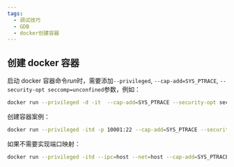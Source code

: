 ```yaml
---
tags:
  - 调试技巧
  - GDB
  - docker创建容器
---
```

## 创建 docker 容器
启动 docker 容器命令*run*时，需要添加`--privileged`, `--cap-add=SYS_PTRACE`, `--security-opt seccomp=unconfined`参数，例如：
```bash
docker run --privileged -d -it  --cap-add=SYS_PTRACE --security-opt seccomp=unconfined [your_container_id]
```

创建容器案例：
```bash
docker run --privileged -itd -p 10001:22 --cap-add=SYS_PTRACE --security-opt seccomp=unconfined --gpus all --shm-size=8G -v /home/zzmes/code:/home/code -v /tmp/.X11-unix:/tmp/.X11-unix -e DISPLAY=unix$DISPLAY -e GDK_SCALE -e GDK_DPI_SCALE --name cuda128 468c101db63b /bin/bash
```

如果不需要实现端口映射：
```bash
docker run --privileged -itd --ipc=host --net=host --cap-add=SYS_PTRACE --security-opt seccomp=unconfined --gpus all --shm-size=8G -v /home/zzmes/code:/home/code -v /tmp/.X11-unix:/tmp/.X11-unix -e DISPLAY=unix$DISPLAY -e GDK_SCALE -e GDK_DPI_SCALE --name cuda128 468c101db63b /bin/bash
```
